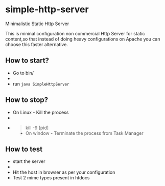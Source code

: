 simple-http-server
==================

Minimalistic Static Http Server

This is mininal configuration non commercial Http Server for static content,so that instead of doing heavy configurations on Apache you can choose this faster alternative.

<h2>How to start?</h2>
<ul>
	<li>Go to bin/<li>
	<li>run <code>java SimpleHttpServer</code></li>
</ul>

<h2>How to stop?</h2>
<ul>
	<li>On Linux - Kill the process<li>
	<li><blockquote>kill -9 [pid]</blockquote</li>
	<li>On window - Terminate the process from Task Manager</li>
</ul>

<h2>How to test</h2>
<ul>
	<li>start the server<li>
	<li>Hit the host in browser as per your configuration</li>
	<li>Test 2 mime types present in htdocs</li>
</ul>
